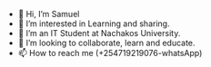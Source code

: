 - 👋 Hi, I’m Samuel
- 👀 I’m interested in Learning and sharing.
- 🌱 I’m an IT Student at Nachakos University.
- 💞️ I’m looking to collaborate, learn and educate.
- 📫 How to reach me (+254719219076-whatsApp)
<!---
Samuell23/Samuell23 is a ✨ special ✨ repository because its `README.md` (this file) appears on your GitHub profile.
You can click the Preview link to take a look at your changes.
--->

